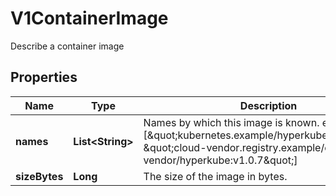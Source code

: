 

# V1ContainerImage

Describe a container image

## Properties

| Name | Type | Description | Notes |
|------------ | ------------- | ------------- | -------------|
|**names** | **List&lt;String&gt;** | Names by which this image is known. e.g. [\&quot;kubernetes.example/hyperkube:v1.0.7\&quot;, \&quot;cloud-vendor.registry.example/cloud-vendor/hyperkube:v1.0.7\&quot;] |  [optional] |
|**sizeBytes** | **Long** | The size of the image in bytes. |  [optional] |



